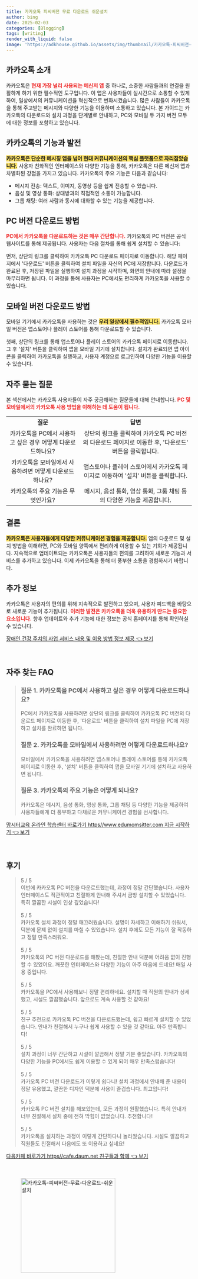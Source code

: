 ```yaml
---
title: 카카오톡 피씨버전 무료 다운로드 쉬운설치
author: bing
date: 2025-02-03
categories: [Blogging]
tags: [writing]
render_with_liquid: false
image: 'https://adkhouse.github.io/assets/img/thumbnail/카카오톡-피씨버전-무료-다운로드-쉬운설치.webp'
---
```



<h2 id='카카오톡 소개'>카카오톡 소개</h2>

<p>카카오톡은 <b><span style="color: #ee2323;">현재 가장 널리 사용되는 메신저 앱</span></b> 중 하나로, 소중한 사람들과의 연결을 원활하게 하기 위한 필수적인 도구입니다. 이 앱은 사용자들이 실시간으로 소통할 수 있게 하여, 일상에서의 커뮤니케이션을 혁신적으로 변화시켰습니다. 많은 사람들이 카카오톡을 통해 주고받는 메시지와 다양한 기능을 이용하며 소통하고 있습니다. 본 가이드는 카카오톡의 다운로드와 설치 과정을 단계별로 안내하고, PC와 모바일 두 가지 버전 모두에 대한 정보를 포함하고 있습니다.</p>

<h2 id='카카오톡의 기능과 발전'>카카오톡의 기능과 발전</h2>

<p><b><span style="background-color: #ffe066;">카카오톡은 단순한 메시징 앱을 넘어 현대 커뮤니케이션의 핵심 플랫폼으로 자리잡았습니다.</span></b> 사용자 친화적인 인터페이스와 다양한 기능을 통해, 카카오톡은 다른 메신저 앱과 차별화된 강점을 가지고 있습니다. 카카오톡의 주요 기능은 다음과 같습니다:</p>

<ul>
    <li>메시지 전송: 텍스트, 이미지, 동영상 등을 쉽게 전송할 수 있습니다.</li>
    <li>음성 및 영상 통화: 상대방과의 직접적인 소통이 가능합니다.</li>
    <li>그룹 채팅: 여러 사람과 동시에 대화할 수 있는 기능을 제공합니다.</li>
</ul>

<h2 id='PC 버전 다운로드 방법'>PC 버전 다운로드 방법</h2>

<p><b><span style="color: #ee2323;">PC에서 카카오톡을 다운로드하는 것은 매우 간단합니다.</span></b> 카카오톡의 PC 버전은 공식 웹사이트를 통해 제공됩니다. 사용자는 다음 절차를 통해 쉽게 설치할 수 있습니다:</p>

<p>먼저, 상단의 링크를 클릭하여 카카오톡 PC 다운로드 페이지로 이동합니다. 해당 페이지에서 '다운로드' 버튼을 클릭하여 설치 파일을 자신의 PC에 저장합니다. 다운로드가 완료된 후, 저장된 파일을 실행하여 설치 과정을 시작하며, 화면의 안내에 따라 설정을 마무리하면 됩니다. 이 과정을 통해 사용자는 PC에서도 편리하게 카카오톡을 사용할 수 있습니다.</p>

<h2 id='모바일 버전 다운로드 방법'>모바일 버전 다운로드 방법</h2>

<p>모바일 기기에서 카카오톡을 사용하는 것은 <b><span style="background-color: #ffe066;">우리 일상에서 필수적입니다.</span></b> 카카오톡 모바일 버전은 앱스토어나 플레이 스토어를 통해 다운로드할 수 있습니다.</p>

<p>첫째, 상단의 링크를 통해 앱스토어나 플레이 스토어의 카카오톡 페이지로 이동합니다. 그 후 '설치' 버튼을 클릭하여 앱을 모바일 기기에 설치합니다. 설치가 완료되면 앱 아이콘을 클릭하여 카카오톡을 실행하고, 사용자 계정으로 로그인하여 다양한 기능을 이용할 수 있습니다.</p>

<h2 id='자주 묻는 질문'>자주 묻는 질문</h2>

<p>본 섹션에서는 카카오톡 사용자들이 자주 궁금해하는 질문들에 대해 안내합니다. <b><span style="color: #ee2323;">PC 및 모바일에서의 카카오톡 사용 방법을 이해하는 데 도움이 됩니다.</span></b></p>

<table>
    <tr>
        <td style="text-align: center; height: 17px;"><b>질문</b></td>
        <td style="text-align: center; height: 17px;"><b>답변</b></td>
    </tr>
    <tr>
        <td style="text-align: center; height: 17px;">카카오톡을 PC에서 사용하고 싶은 경우 어떻게 다운로드하나요?</td>
        <td style="text-align: center; height: 17px;">상단의 링크를 클릭하여 카카오톡 PC 버전의 다운로드 페이지로 이동한 후, '다운로드' 버튼을 클릭합니다.</td>
    </tr>
    <tr>
        <td style="text-align: center; height: 17px;">카카오톡을 모바일에서 사용하려면 어떻게 다운로드하나요?</td>
        <td style="text-align: center; height: 17px;">앱스토어나 플레이 스토어에서 카카오톡 페이지로 이동하여 '설치' 버튼을 클릭합니다.</td>
    </tr>
    <tr>
        <td style="text-align: center; height: 17px;">카카오톡의 주요 기능은 무엇인가요?</td>
        <td style="text-align: center; height: 17px;">메시지, 음성 통화, 영상 통화, 그룹 채팅 등의 다양한 기능을 제공합니다.</td>
    </tr>
</table>

<h2 id='결론'>결론</h2>

<p><b><span style="background-color: #ffe066;">카카오톡은 사용자들에게 다양한 커뮤니케이션 경험을 제공합니다.</span></b> 앱의 다운로드 및 설치 방법을 이해하면, PC와 모바일 양쪽에서 편리하게 이용할 수 있는 기회가 제공됩니다. 지속적으로 업데이트되는 카카오톡은 사용자들의 편의를 고려하여 새로운 기능과 서비스를 추가하고 있습니다. 이제 카카오톡을 통해 더 풍부한 소통을 경험하시기 바랍니다.</p>

<h2 id='추가 정보'>추가 정보</h2>

<p>카카오톡은 사용자의 편의를 위해 지속적으로 발전하고 있으며, 사용자 피드백을 바탕으로 새로운 기능이 추가됩니다. <b><span style="color: #ee2323;">이러한 발전은 카카오톡을 더욱 유용하게 만드는 중요한 요소입니다.</span></b> 향후 업데이트와 추가 기능에 대한 정보는 공식 홈페이지를 통해 확인하실 수 있습니다.</p>


<p><a class="click-button" title="장애인 건강 주치의 사업 서비스 내용 및 이용 방법 정보 제공" href="https://adkhouse.github.io/posts/%EC%9E%A5%EC%95%A0%EC%9D%B8-%EA%B1%B4%EA%B0%95-%EC%A3%BC%EC%B9%98%EC%9D%98-%EC%82%AC%EC%97%85-%EC%84%9C%EB%B9%84%EC%8A%A4-%EB%82%B4%EC%9A%A9-%EB%B0%8F-%EC%9D%B4%EC%9A%A9-%EB%B0%A9%EB%B2%95-%EC%A0%95%EB%B3%B4-%EC%A0%9C%EA%B3%B5/" rel="dofollow">장애인 건강 주치의 사업 서비스 내용 및 이용 방법 정보 제공 👈 보기</a></p><br>
<h2 id='자주_찾는_FAQ'>자주 찾는 FAQ</h2>
<div itemscope="" itemtype="https://schema.org/FAQPage"> 
<blockquote> 
<div itemscope="" itemprop="mainEntity" itemtype="https://schema.org/Question"> 
<h3 itemprop="name">질문 1. 카카오톡을 PC에서 사용하고 싶은 경우 어떻게 다운로드하나요?</h3> 
<div itemscope="" itemprop="acceptedAnswer" itemtype="https://schema.org/Answer"> 
<span itemprop="text"> 
<p>PC에서 카카오톡을 사용하려면 상단의 링크를 클릭하여 카카오톡 PC 버전의 다운로드 페이지로 이동한 후, '다운로드' 버튼을 클릭하여 설치 파일을 PC에 저장하고 설치를 완료하면 됩니다.</p> 
</span> 
</div> 
</div> 

<div itemscope="" itemprop="mainEntity" itemtype="https://schema.org/Question"> 
<h3 itemprop="name">질문 2. 카카오톡을 모바일에서 사용하려면 어떻게 다운로드하나요?</h3> 
<div itemscope="" itemprop="acceptedAnswer" itemtype="https://schema.org/Answer"> 
<span itemprop="text"> 
<p>모바일에서 카카오톡을 사용하려면 앱스토어나 플레이 스토어를 통해 카카오톡 페이지로 이동한 후, '설치' 버튼을 클릭하여 앱을 모바일 기기에 설치하고 사용하면 됩니다.</p> 
</span> 
</div> 
</div> 

<div itemscope="" itemprop="mainEntity" itemtype="https://schema.org/Question"> 
<h3 itemprop="name">질문 3. 카카오톡의 주요 기능은 어떻게 되나요?</h3> 
<div itemscope="" itemprop="acceptedAnswer" itemtype="https://schema.org/Answer"> 
<span itemprop="text"> 
<p>카카오톡은 메시지, 음성 통화, 영상 통화, 그룹 채팅 등 다양한 기능을 제공하여 사용자들에게 더 풍부하고 다채로운 커뮤니케이션 경험을 선사합니다.</p> 
</span> 
</div> 
</div> 
</blockquote> 
</div>
<p><a class="click-button" title="맘시터교육 온라인 학습센터 바로가기 https//www.edumomsitter.com 지금 시작하기" href="https://adkhouse.github.io/posts/%EB%A7%98%EC%8B%9C%ED%84%B0%EA%B5%90%EC%9C%A1-%EC%98%A8%EB%9D%BC%EC%9D%B8-%ED%95%99%EC%8A%B5%EC%84%BC%ED%84%B0-%EB%B0%94%EB%A1%9C%EA%B0%80%EA%B8%B0-httpswww.edumomsitter.com-%EC%A7%80%EA%B8%88-%EC%8B%9C%EC%9E%91%ED%95%98%EA%B8%B0/" rel="dofollow">맘시터교육 온라인 학습센터 바로가기 https//www.edumomsitter.com 지금 시작하기 👈 보기</a></p><br>
<h2 id='후기'>후기</h2>
<div itemscope itemtype="https://schema.org/Product">
  <blockquote>
  <div itemprop="review" itemscope itemtype="https://schema.org/Review">
      <div itemprop="reviewRating" itemscope itemtype="https://schema.org/Rating"> <span itemprop="ratingValue">5</span> / <span itemprop="bestRating">5</span> </div>
      <span itemprop="reviewBody">이번에 카카오톡 PC 버전을 다운로드했는데, 과정이 정말 간단했습니다. 사용자 인터페이스도 직관적이고 친절하게 안내해 주셔서 금방 설치할 수 있었습니다. 특히 깔끔한 시설이 인상 깊었습니다!</span>
  </div>
  <br>
  <div itemprop="review" itemscope itemtype="https://schema.org/Review">
      <div itemprop="reviewRating" itemscope itemtype="https://schema.org/Rating"> <span itemprop="ratingValue">5</span> / <span itemprop="bestRating">5</span> </div>
      <span itemprop="reviewBody">카카오톡 설치 과정이 정말 매끄러웠습니다. 설명이 자세하고 이해하기 쉬워서, 덕분에 문제 없이 설치를 마칠 수 있었습니다. 설치 후에도 모든 기능이 잘 작동하고 정말 만족스러워요.</span>
  </div>
  <br>
  <div itemprop="review" itemscope itemtype="https://schema.org/Review">
      <div itemprop="reviewRating" itemscope itemtype="https://schema.org/Rating"> <span itemprop="ratingValue">5</span> / <span itemprop="bestRating">5</span> </div>
      <span itemprop="reviewBody">카카오톡의 PC 버전 다운로드를 해봤는데, 친절한 안내 덕분에 어려움 없이 진행할 수 있었어요. 깨끗한 인터페이스와 다양한 기능이 아주 마음에 드네요! 매일 사용 중입니다.</span>
  </div>
  <br>
  <div itemprop="review" itemscope itemtype="https://schema.org/Review">
      <div itemprop="reviewRating" itemscope itemtype="https://schema.org/Rating"> <span itemprop="ratingValue">5</span> / <span itemprop="bestRating">5</span> </div>
      <span itemprop="reviewBody">카카오톡을 PC에서 사용해보니 정말 편리하네요. 설치할 때 직원의 안내가 상세했고, 시설도 깔끔했습니다. 앞으로도 계속 사용할 것 같아요!</span>
  </div>
  <br>
  <div itemprop="review" itemscope itemtype="https://schema.org/Review">
      <div itemprop="reviewRating" itemscope itemtype="https://schema.org/Rating"> <span itemprop="ratingValue">5</span> / <span itemprop="bestRating">5</span> </div>
      <span itemprop="reviewBody">친구 추천으로 카카오톡 PC 버전을 다운로드했는데, 쉽고 빠르게 설치할 수 있었습니다. 안내가 친절해서 누구나 쉽게 사용할 수 있을 것 같아요. 아주 만족합니다!</span>
  </div>
  <br>
  <div itemprop="review" itemscope itemtype="https://schema.org/Review">
      <div itemprop="reviewRating" itemscope itemtype="https://schema.org/Rating"> <span itemprop="ratingValue">5</span> / <span itemprop="bestRating">5</span> </div>
      <span itemprop="reviewBody">설치 과정이 너무 간단하고 시설이 깔끔해서 정말 기분 좋았습니다. 카카오톡의 다양한 기능을 PC에서도 쉽게 이용할 수 있게 되어 매우 만족스럽습니다!</span>
  </div>
  <br>
  <div itemprop="review" itemscope itemtype="https://schema.org/Review">
      <div itemprop="reviewRating" itemscope itemtype="https://schema.org/Rating"> <span itemprop="ratingValue">5</span> / <span itemprop="bestRating">5</span> </div>
      <span itemprop="reviewBody">카카오톡 PC 버전 다운로드가 이렇게 쉽다니! 설치 과정에서 안내해 준 내용이 정말 유용했고, 깔끔한 디자인 덕분에 사용이 즐겁습니다. 최고입니다!</span>
  </div>
  <br>
  <div itemprop="review" itemscope itemtype="https://schema.org/Review">
      <div itemprop="reviewRating" itemscope itemtype="https://schema.org/Rating"> <span itemprop="ratingValue">5</span> / <span itemprop="bestRating">5</span> </div>
      <span itemprop="reviewBody">카카오톡 PC 버전 설치를 해보았는데, 모든 과정이 원활했습니다. 특히 안내가 너무 친절해서 설치 중에 전혀 막힘이 없었습니다. 추천합니다!</span>
  </div>
  <br>
  <div itemprop="review" itemscope itemtype="https://schema.org/Review">
      <div itemprop="reviewRating" itemscope itemtype="https://schema.org/Rating"> <span itemprop="ratingValue">5</span> / <span itemprop="bestRating">5</span> </div>
      <span itemprop="reviewBody">카카오톡을 설치하는 과정이 이렇게 간단하다니 놀라웠습니다. 시설도 깔끔하고 직원들도 친절해서 다음에도 또 이용하고 싶네요!</span>
  </div>
  </blockquote>
</div>
<p><a class="click-button" title="다음카페 바로가기 https//cafe.daum.net 친구들과 함께" href="https://adkhouse.github.io/posts/%EB%8B%A4%EC%9D%8C%EC%B9%B4%ED%8E%98-%EB%B0%94%EB%A1%9C%EA%B0%80%EA%B8%B0-httpscafe.daum.net-%EC%B9%9C%EA%B5%AC%EB%93%A4%EA%B3%BC-%ED%95%A8%EA%BB%98/" rel="dofollow">다음카페 바로가기 https//cafe.daum.net 친구들과 함께 👈 보기</a></p><br>
<figure class="image"><img src="https://adkhouse.github.io/assets/img/thumbnail/카카오톡-피씨버전-무료-다운로드-쉬운설치.webp" alt="카카오톡-피씨버전-무료-다운로드-쉬운설치" width="256" height="256"></figure>